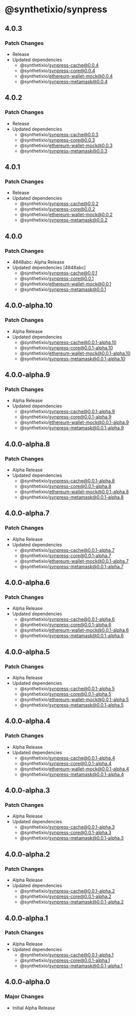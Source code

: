 # @synthetixio/synpress

## 4.0.3

### Patch Changes

- Release
- Updated dependencies
  - @synthetixio/synpress-cache@0.0.4
  - @synthetixio/synpress-core@0.0.4
  - @synthetixio/ethereum-wallet-mock@0.0.4
  - @synthetixio/synpress-metamask@0.0.4

## 4.0.2

### Patch Changes

- Release
- Updated dependencies
  - @synthetixio/synpress-cache@0.0.3
  - @synthetixio/synpress-core@0.0.3
  - @synthetixio/ethereum-wallet-mock@0.0.3
  - @synthetixio/synpress-metamask@0.0.3

## 4.0.1

### Patch Changes

- Release
- Updated dependencies
  - @synthetixio/synpress-cache@0.0.2
  - @synthetixio/synpress-core@0.0.2
  - @synthetixio/ethereum-wallet-mock@0.0.2
  - @synthetixio/synpress-metamask@0.0.2

## 4.0.0

### Patch Changes

- 4848abc: Alpha Release
- Updated dependencies [4848abc]
  - @synthetixio/synpress-cache@0.0.1
  - @synthetixio/synpress-core@0.0.1
  - @synthetixio/ethereum-wallet-mock@0.0.1
  - @synthetixio/synpress-metamask@0.0.1

## 4.0.0-alpha.10

### Patch Changes

- Alpha Release
- Updated dependencies
  - @synthetixio/synpress-cache@0.0.1-alpha.10
  - @synthetixio/synpress-core@0.0.1-alpha.10
  - @synthetixio/ethereum-wallet-mock@0.0.1-alpha.10
  - @synthetixio/synpress-metamask@0.0.1-alpha.10

## 4.0.0-alpha.9

### Patch Changes

- Alpha Release
- Updated dependencies
  - @synthetixio/synpress-cache@0.0.1-alpha.9
  - @synthetixio/synpress-core@0.0.1-alpha.9
  - @synthetixio/ethereum-wallet-mock@0.0.1-alpha.9
  - @synthetixio/synpress-metamask@0.0.1-alpha.9

## 4.0.0-alpha.8

### Patch Changes

- Alpha Release
- Updated dependencies
  - @synthetixio/synpress-cache@0.0.1-alpha.8
  - @synthetixio/synpress-core@0.0.1-alpha.8
  - @synthetixio/ethereum-wallet-mock@0.0.1-alpha.8
  - @synthetixio/synpress-metamask@0.0.1-alpha.8

## 4.0.0-alpha.7

### Patch Changes

- Alpha Release
- Updated dependencies
  - @synthetixio/synpress-cache@0.0.1-alpha.7
  - @synthetixio/synpress-core@0.0.1-alpha.7
  - @synthetixio/ethereum-wallet-mock@0.0.1-alpha.7
  - @synthetixio/synpress-metamask@0.0.1-alpha.7

## 4.0.0-alpha.6

### Patch Changes

- Alpha Release
- Updated dependencies
  - @synthetixio/synpress-cache@0.0.1-alpha.6
  - @synthetixio/synpress-core@0.0.1-alpha.6
  - @synthetixio/ethereum-wallet-mock@0.0.1-alpha.6
  - @synthetixio/synpress-metamask@0.0.1-alpha.6

## 4.0.0-alpha.5

### Patch Changes

- Alpha Release
- Updated dependencies
  - @synthetixio/synpress-cache@0.0.1-alpha.5
  - @synthetixio/synpress-core@0.0.1-alpha.5
  - @synthetixio/ethereum-wallet-mock@0.0.1-alpha.5
  - @synthetixio/synpress-metamask@0.0.1-alpha.5

## 4.0.0-alpha.4

### Patch Changes

- Alpha Release
- Updated dependencies
  - @synthetixio/synpress-cache@0.0.1-alpha.4
  - @synthetixio/synpress-core@0.0.1-alpha.4
  - @synthetixio/ethereum-wallet-mock@0.0.1-alpha.4
  - @synthetixio/synpress-metamask@0.0.1-alpha.4

## 4.0.0-alpha.3

### Patch Changes

- Alpha Release
- Updated dependencies
  - @synthetixio/synpress-cache@0.0.1-alpha.3
  - @synthetixio/synpress-core@0.0.1-alpha.3
  - @synthetixio/synpress-metamask@0.0.1-alpha.3

## 4.0.0-alpha.2

### Patch Changes

- Alpha Release
- Updated dependencies
  - @synthetixio/synpress-cache@0.0.1-alpha.2
  - @synthetixio/synpress-core@0.0.1-alpha.2
  - @synthetixio/synpress-metamask@0.0.1-alpha.2

## 4.0.0-alpha.1

### Patch Changes

- Alpha Release
- Updated dependencies
  - @synthetixio/synpress-cache@0.0.1-alpha.1
  - @synthetixio/synpress-core@0.0.1-alpha.1
  - @synthetixio/synpress-metamask@0.0.1-alpha.1

## 4.0.0-alpha.0

### Major Changes

- Initial Alpha Release
